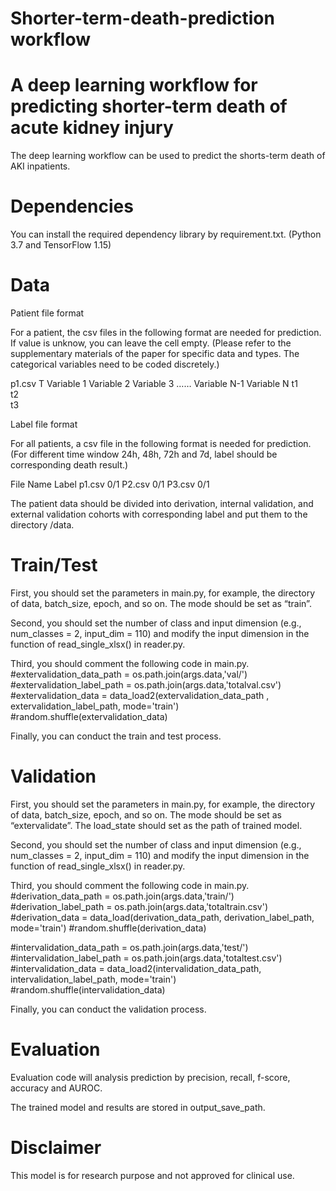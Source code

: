# Shorter-term-death-prediction workflow
# A deep learning workflow for predicting shorter-term death of acute kidney injury

The deep learning workflow can be used to predict the shorts-term death of AKI inpatients.

# Dependencies
You can install the required dependency library by requirement.txt. (Python 3.7 and TensorFlow 1.15)

# Data
Patient file format

For a patient, the csv files in the following format are needed for prediction. If value is unknow, you can leave the cell empty. (Please refer to the supplementary materials of the paper for specific data and types. The categorical variables need to be coded discretely.)

p1.csv
T	Variable 1	Variable 2	Variable 3	……	Variable N-1	Variable N
t1						
t2						
t3						

Label file format

For all patients, a csv file in the following format is needed for prediction. (For different time window 24h, 48h, 72h and 7d, label should be corresponding death result.)

File Name	Label
p1.csv	0/1
P2.csv	0/1
P3.csv	0/1

The patient data should be divided into derivation, internal validation, and external validation cohorts with corresponding label and put them to the directory /data.

# Train/Test
First, you should set the parameters in main.py, for example, the directory of data, batch_size, epoch, and so on. The mode should be set as “train”.

Second, you should set the number of class and input dimension (e.g., num_classes = 2, input_dim = 110) and modify the input dimension in the function of read_single_xlsx() in reader.py.

Third, you should comment the following code in main.py.
#extervalidation_data_path = os.path.join(args.data,'val/')
#extervalidation_label_path = os.path.join(args.data,'totalval.csv')
#extervalidation_data = data_load2(extervalidation_data_path , extervalidation_label_path, mode='train')
#random.shuffle(extervalidation_data)

Finally, you can conduct the train and test process.

# Validation
First, you should set the parameters in main.py, for example, the directory of data, batch_size, epoch, and so on. The mode should be set as “extervalidate”. The load_state should set as the path of trained model.

Second, you should set the number of class and input dimension (e.g., num_classes = 2, input_dim = 110) and modify the input dimension in the function of read_single_xlsx() in reader.py.

Third, you should comment the following code in main.py.
#derivation_data_path = os.path.join(args.data,'train/')
#derivation_label_path = os.path.join(args.data,'totaltrain.csv')
#derivation_data = data_load(derivation_data_path, derivation_label_path, mode='train')
#random.shuffle(derivation_data)

#intervalidation_data_path = os.path.join(args.data,'test/')
#intervalidation_label_path = os.path.join(args.data,'totaltest.csv')
#intervalidation_data = data_load2(intervalidation_data_path, intervalidation_label_path, mode='train')
#random.shuffle(intervalidation_data)

Finally, you can conduct the validation process.

# Evaluation
Evaluation code will analysis prediction by precision, recall, f-score, accuracy and AUROC.

The trained model and results are stored in output_save_path.

# Disclaimer
This model is for research purpose and not approved for clinical use.

